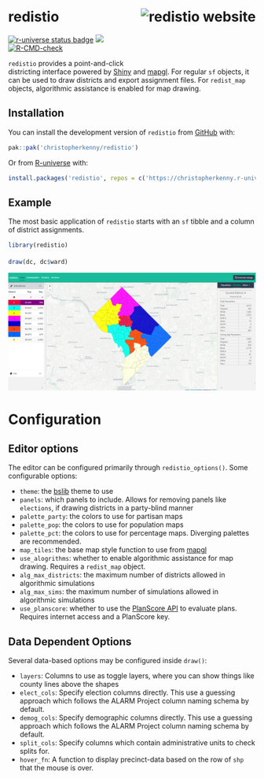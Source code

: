 
<!-- README.md is generated from README.Rmd. Please edit that file -->

# redistio <a href="http://www.christophertkenny.com/redistio/"><img src="man/figures/logo.png" align="right" height="114" alt="redistio website" /></a>

<!-- badges: start -->

[![r-universe status
badge](https://christopherkenny.r-universe.dev/badges/redistio)](https://christopherkenny.r-universe.dev/ui#package:redistio)
[![](https://img.shields.io/badge/lifecycle-stable-brightgreen.svg)](https://lifecycle.r-lib.org/articles/stages.html#stable)
[![R-CMD-check](https://github.com/christopherkenny/redistio/actions/workflows/R-CMD-check.yaml/badge.svg)](https://github.com/christopherkenny/redistio/actions/workflows/R-CMD-check.yaml)
<!-- badges: end -->

`redistio` provides a point-and-click districting interface powered by
[Shiny](https://shiny.posit.co/) and
[mapgl](https://github.com/walkerke/mapgl). For regular `sf` objects, it
can be used to draw districts and export assignment files. For
`redist_map` objects, algorithmic assistance is enabled for map drawing.

## Installation

You can install the development version of `redistio` from
[GitHub](https://github.com/) with:

``` r
pak::pak('christopherkenny/redistio')
```

Or from [R-universe](https://christopherkenny.r-universe.dev/) with:

``` r
install.packages('redistio', repos = c('https://christopherkenny.r-universe.dev', 'https://cloud.r-project.org'))
```

## Example

The most basic application of `redistio` starts with an `sf` tibble and
a column of district assignments.

``` r
library(redistio)

draw(dc, dc$ward)
```

![](man/figures/example_interactive.png)

# Configuration

## Editor options

The editor can be configured primarily through `redistio_options()`.
Some configurable options:

- `theme`: the [bslib](https://rstudio.github.io/bslib/) theme to use
- `panels`: which panels to include. Allows for removing panels like
  `elections`, if drawing districts in a party-blind manner
- `palette_party`: the colors to use for partisan maps
- `palette_pop`: the colors to use for population maps
- `palette_pct`: the colors to use for percentage maps. Diverging
  palettes are recommended.
- `map_tiles`: the base map style function to use from
  [mapgl](https://walker-data.com/mapgl/reference/index.html#styling-helpers)
- `use_alogrithms`: whether to enable algorithmic assistance for map
  drawing. Requires a `redist_map` object.
- `alg_max_districts`: the maximum number of districts allowed in
  algorithmic simulations
- `alg_max_sims`: the maximum number of simulations allowed in
  algorithmic simulations
- `use_planscore`: whether to use the [PlanScore
  API](https://planscore.org/) to evaluate plans. Requires internet
  access and a PlanScore key.

## Data Dependent Options

Several data-based options may be configured inside `draw()`:

- `layers`: Columns to use as toggle layers, where you can show things
  like county lines above the shapes
- `elect_cols`: Specify election columns directly. This use a guessing
  approach which follows the ALARM Project column naming schema by
  default.
- `demog_cols`: Specify demographic columns directly. This use a
  guessing approach which follows the ALARM Project column naming schema
  by default.
- `split_cols`: Specify columns which contain administrative units to
  check splits for.
- `hover_fn`: A function to display precinct-data based on the row of
  `shp` that the mouse is over.
